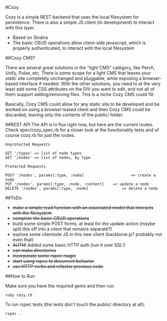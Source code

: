 #Cozy

Cozy is a simple REST backend that uses the local filesystem for persistence. There is also a simple JS client (in development) to interact with this layer.

- Based on Sinatra
- The basic CRUD operations allow client-side javascript, which is properly authenticated, to interact with the local filesystem

##Cozy CMS?

There are several great solutions in the "light CMS" category, like Perch, Unify, Pulse, etc. There is some scope for a light CMS that leaves your static site completely unchanged and pluggable, while exposing a browser-based interface if needed. With the other solutions, you need to at the very least add some CSS attributes on the DIV you want to edit, and not all of them support adding/removing files. This is a niche Cozy CMS could fill.

Basically, Cozy CMS could allow for any static site to be developed and be worked on using a browser-based client and then Cozy CMS could be discarded, leaving only the contents of the public/ folder.

##REST API
The API is in flux right now, but here are the current routes. Check spec/cozy_spec.rb for a closer look at the functionality tests and of course cozy.rb for just the routes.

	Unprotected Requests
	
	GET '/types' => list of node types
	GET '/nodes' => list of nodes, by type
	
	Protected Requests
	
	POST '/nodes', params[:type, :node] 					=> create a node
	PUT '/nodes', params[:type, :node, :content] 	=> update a node
	DELETE '/nodes', params[:type, :node] 				=> delete a node
 
##ToDo

- <del>make a simple read function with an associated model that interacts with the filesystem</del>
- <del>complete the basic CRUD operations</del>
- build some simple POST forms, at least for the update action (maybe split this off into a client that remains separate?)
- explore some clientside JS in this new client (backbone.js? probably not even that)
- <del>AUTH!</del> Added some basic HTTP auth (run it over SSL!)
- <del>can make directories</del>
- <del>incorporate some rspec magic</del>
- <del>start using rspec to document behavior</del>
- <del>use HTTP verbs and refactor previous code</del>


##How to Run

Make sure you have the required gems and then run:

	ruby cozy.rb
	
To run rspec tests (the tests don't touch the public/ directory at all):

	rspec .